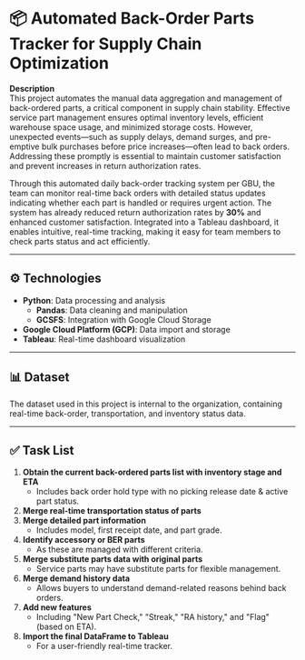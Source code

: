 # 📦 Automated Back-Order Parts Tracker for Supply Chain Optimization

**Description**  
This project automates the manual data aggregation and management of back-ordered parts, a critical component in supply chain stability. Effective service part management ensures optimal inventory levels, efficient warehouse space usage, and minimized storage costs. However, unexpected events—such as supply delays, demand surges, and pre-emptive bulk purchases before price increases—often lead to back orders. Addressing these promptly is essential to maintain customer satisfaction and prevent increases in return authorization rates.

Through this automated daily back-order tracking system per GBU, the team can monitor real-time back orders with detailed status updates indicating whether each part is handled or requires urgent action. The system has already reduced return authorization rates by **30%** and enhanced customer satisfaction. Integrated into a Tableau dashboard, it enables intuitive, real-time tracking, making it easy for team members to check parts status and act efficiently.

---

## ⚙️ Technologies

- **Python**: Data processing and analysis
  - **Pandas**: Data cleaning and manipulation
  - **GCSFS**: Integration with Google Cloud Storage
- **Google Cloud Platform (GCP)**: Data import and storage
- **Tableau**: Real-time dashboard visualization

---

## 📊 Dataset

The dataset used in this project is internal to the organization, containing real-time back-order, transportation, and inventory status data.

---

## ✅ Task List

1. **Obtain the current back-ordered parts list with inventory stage and ETA**
   - Includes back order hold type with no picking release date & active part status.
2. **Merge real-time transportation status of parts**
3. **Merge detailed part information** 
   - Includes model, first receipt date, and part grade.
4. **Identify accessory or BER parts**
   - As these are managed with different criteria.
5. **Merge substitute parts data with original parts**
   - Service parts may have substitute parts for flexible management.
6. **Merge demand history data**
   - Allows buyers to understand demand-related reasons behind back orders.
7. **Add new features** 
   - Including "New Part Check," "Streak," "RA history," and "Flag" (based on ETA).
8. **Import the final DataFrame to Tableau** 
   - For a user-friendly real-time tracker.
